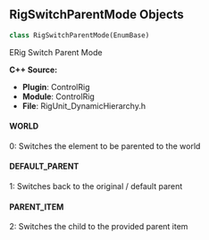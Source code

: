 ## RigSwitchParentMode Objects

```python
class RigSwitchParentMode(EnumBase)
```

ERig Switch Parent Mode

**C++ Source:**

- **Plugin**: ControlRig
- **Module**: ControlRig
- **File**: RigUnit_DynamicHierarchy.h

<a id="unreal.RigSwitchParentMode.WORLD"></a>

#### WORLD

0: Switches the element to be parented to the world

<a id="unreal.RigSwitchParentMode.DEFAULT_PARENT"></a>

#### DEFAULT_PARENT

1: Switches back to the original / default parent

<a id="unreal.RigSwitchParentMode.PARENT_ITEM"></a>

#### PARENT_ITEM

2: Switches the child to the provided parent item

<a id="unreal.RigEvent"></a>